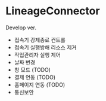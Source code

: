 # LineageConnector

Develop ver.
- 접속기 강제종료 컨트롤
- 접속기 실행방해 리소스 제거
- 작업관리자 실행 제어
- 날짜 변경
- 창 모드 (TODO)
- 결제 연동 (TODO)
- 홈페이지 연동 (TODO)
- 통신보안
